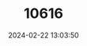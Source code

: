 ---
title: "10616"
category: "Hynobius okiensis"
draft: false
date: 2024-02-22 13:03:50
languages:
  English: ["Oki Salamander"]
  Japanese: ["Oki Sanshouo"]
---